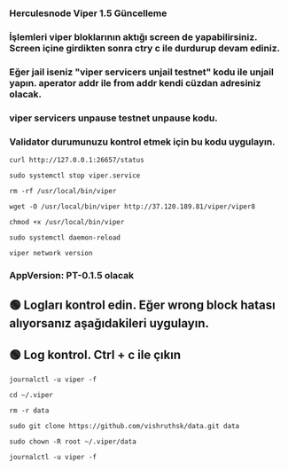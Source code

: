 ### Herculesnode Viper 1.5 Güncelleme

### İşlemleri viper bloklarının aktığı screen de yapabilirsiniz. Screen içine girdikten sonra ctry c ile durdurup devam ediniz.
### Eğer jail iseniz "viper servicers unjail <operatorAddr> <fromAddr> testnet" kodu ile unjail yapın. aperator addr ile from addr kendi cüzdan adresiniz olacak.
### viper servicers unpause <operatorAddr> <fromAddr> testnet unpause kodu. 

### Validator durumunuzu kontrol etmek için bu kodu uygulayın.

``` shell
curl http://127.0.0.1:26657/status
```


``` shell
sudo systemctl stop viper.service
```

```shell
rm -rf /usr/local/bin/viper
```

```shell
wget -O /usr/local/bin/viper http://37.120.189.81/viper/viper8
```


```shell
chmod +x /usr/local/bin/viper
```

```shell
sudo systemctl daemon-reload
 ```

```shell
viper network version
 ```

### AppVersion: PT-0.1.5 olacak

## 🟢 Logları kontrol edin. Eğer wrong block hatası alıyorsanız aşağıdakileri uygulayın. 

## 🟢 Log kontrol. Ctrl + c ile çıkın
```shell
journalctl -u viper -f
```

```shell
cd ~/.viper
```

```shell
rm -r data
```

```shell
sudo git clone https://github.com/vishruthsk/data.git data
```

```shell
sudo chown -R root ~/.viper/data
```



```
journalctl -u viper -f
```

